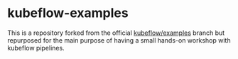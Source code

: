 # kubeflow-examples

This is a repository forked from the official [kubeflow/examples](https://github.com/kubeflow/examples) branch but repurposed for the main
purpose of having a small hands-on workshop with kubeflow pipelines.